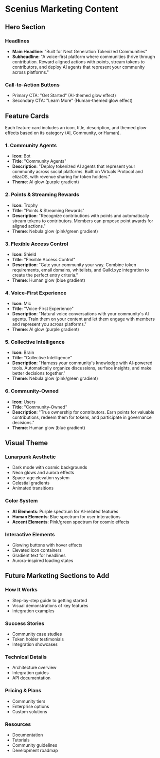# Scenius Marketing Content

## Hero Section

### Headlines
- **Main Headline**: "Built for Next Generation Tokenized Communities"
- **Subheadline**: "A voice-first platform where communities thrive through contribution. Reward aligned actions with points, stream tokens to contributors, and deploy AI agents that represent your community across platforms."

### Call-to-Action Buttons
- Primary CTA: "Get Started" (AI-themed glow effect)
- Secondary CTA: "Learn More" (Human-themed glow effect)

## Feature Cards

Each feature card includes an icon, title, description, and themed glow effects based on its category (AI, Community, or Human).

### 1. Community Agents
- **Icon**: Bot
- **Title**: "Community Agents"
- **Description**: "Deploy tokenized AI agents that represent your community across social platforms. Built on Virtuals Protocol and elizaOS, with revenue sharing for token holders."
- **Theme**: AI glow (purple gradient)

### 2. Points & Streaming Rewards
- **Icon**: Trophy
- **Title**: "Points & Streaming Rewards"
- **Description**: "Recognize contributions with points and automatically stream tokens to contributors. Members can propose point awards for aligned actions."
- **Theme**: Nebula glow (pink/green gradient)

### 3. Flexible Access Control
- **Icon**: Shield
- **Title**: "Flexible Access Control"
- **Description**: "Gate your community your way. Combine token requirements, email domains, whitelists, and Guild.xyz integration to create the perfect entry criteria."
- **Theme**: Human glow (blue gradient)

### 4. Voice-First Experience
- **Icon**: Mic
- **Title**: "Voice-First Experience"
- **Description**: "Natural voice conversations with your community\'s AI agents. Train them on your content and let them engage with members and represent you across platforms."
- **Theme**: AI glow (purple gradient)

### 5. Collective Intelligence
- **Icon**: Brain
- **Title**: "Collective Intelligence"
- **Description**: "Harness your community\'s knowledge with AI-powered tools. Automatically organize discussions, surface insights, and make better decisions together."
- **Theme**: Nebula glow (pink/green gradient)

### 6. Community-Owned
- **Icon**: Users
- **Title**: "Community-Owned"
- **Description**: "True ownership for contributors. Earn points for valuable contributions, redeem them for tokens, and participate in governance decisions."
- **Theme**: Human glow (blue gradient)

## Visual Theme

### Lunarpunk Aesthetic
- Dark mode with cosmic backgrounds
- Neon glows and aurora effects
- Space-age elevation system
- Celestial gradients
- Animated transitions

### Color System
- **AI Elements**: Purple spectrum for AI-related features
- **Human Elements**: Blue spectrum for user interactions
- **Accent Elements**: Pink/green spectrum for cosmic effects

### Interactive Elements
- Glowing buttons with hover effects
- Elevated icon containers
- Gradient text for headlines
- Aurora-inspired loading states

## Future Marketing Sections to Add

### How It Works
- Step-by-step guide to getting started
- Visual demonstrations of key features
- Integration examples

### Success Stories
- Community case studies
- Token holder testimonials
- Integration showcases

### Technical Details
- Architecture overview
- Integration guides
- API documentation

### Pricing & Plans
- Community tiers
- Enterprise options
- Custom solutions

### Resources
- Documentation
- Tutorials
- Community guidelines
- Development roadmap 